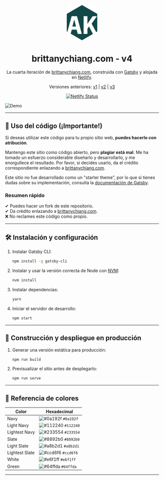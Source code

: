 <div align="center">
  <img alt="Logo" src="https://raw.githubusercontent.com/bchiang7/v4/main/src/images/logo.png" width="100" />
</div>

<h1 align="center">brittanychiang.com - v4</h1>

<p align="center">
  La cuarta iteración de <a href="https://brittanychiang.com" target="_blank">brittanychiang.com</a>, construida con <a href="https://www.gatsbyjs.org/" target="_blank">Gatsby</a> y alojada en <a href="https://www.netlify.com/" target="_blank">Netlify</a>.
</p>

<p align="center">
  Versiones anteriores:
  <a href="https://github.com/bchiang7/v1" target="_blank">v1</a> |
  <a href="https://github.com/bchiang7/v2" target="_blank">v2</a> |
  <a href="https://github.com/bchiang7/bchiang7.github.io" target="_blank">v3</a>
</p>

<p align="center">
  <a href="https://app.netlify.com/sites/brittanychiang/deploys" target="_blank">
    <img src="https://api.netlify.com/api/v1/badges/1963b488-7b78-48c9-9e2d-6fb5e47ab3af/deploy-status" alt="Netlify Status" />
  </a>
</p>

![Demo](https://raw.githubusercontent.com/bchiang7/v4/main/src/images/demo.png)

---

## 🚨 Uso del código (¡Importante!)

Si deseas utilizar este código para tu propio sitio web, **puedes hacerlo con atribución**.

Mantengo este sitio como código abierto, pero **plagiar está mal**. Me ha tomado un esfuerzo considerable diseñarlo y desarrollarlo, y me enorgullece el resultado. Por favor, si decides usarlo, da el crédito correspondiente enlazando a [brittanychiang.com](https://brittanychiang.com).

Este sitio no fue desarrollado como un "starter theme", por lo que si tienes dudas sobre su implementación, consulta la [documentación de Gatsby](https://www.gatsbyjs.org/docs/).

### Resumen rápido

✔ Puedes hacer un fork de este repositorio.  
✔ Da crédito enlazando a [brittanychiang.com](https://brittanychiang.com).  
❌ No reclames este código como propio.  

---

## 🛠 Instalación y configuración

1. Instalar Gatsby CLI:

   ```sh
   npm install -g gatsby-cli
   ```

2. Instalar y usar la versión correcta de Node con [NVM](https://github.com/nvm-sh/nvm):

   ```sh
   nvm install
   ```

3. Instalar dependencias:

   ```sh
   yarn
   ```

4. Iniciar el servidor de desarrollo:

   ```sh
   npm start
   ```

---

## 🚀 Construcción y despliegue en producción

1. Generar una versión estática para producción:

   ```sh
   npm run build
   ```

2. Previsualizar el sitio antes de desplegarlo:

   ```sh
   npm run serve
   ```

---

## 🎨 Referencia de colores

| Color          | Hexadecimal                                                        |
| -------------- | ------------------------------------------------------------------ |
| Navy           | ![#0a192f](https://via.placeholder.com/10/0a192f?text=+) `#0a192f` |
| Light Navy     | ![#112240](https://via.placeholder.com/10/112240?text=+) `#112240` |
| Lightest Navy  | ![#233554](https://via.placeholder.com/10/233554?text=+) `#233554` |
| Slate          | ![#8892b0](https://via.placeholder.com/10/8892b0?text=+) `#8892b0` |
| Light Slate    | ![#a8b2d1](https://via.placeholder.com/10/a8b2d1?text=+) `#a8b2d1` |
| Lightest Slate | ![#ccd6f6](https://via.placeholder.com/10/ccd6f6?text=+) `#ccd6f6` |
| White          | ![#e6f1ff](https://via.placeholder.com/10/e6f1ff?text=+) `#e6f1ff` |
| Green          | ![#64ffda](https://via.placeholder.com/10/64ffda?text=+) `#64ffda` |

---
